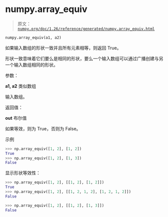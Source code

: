 # numpy.array_equiv

> 原文：[`numpy.org/doc/1.26/reference/generated/numpy.array_equiv.html`](https://numpy.org/doc/1.26/reference/generated/numpy.array_equiv.html)

```py
numpy.array_equiv(a1, a2)
```

如果输入数组的形状一致并且所有元素相等，则返回 True。

形状一致意味着它们要么是相同的形状，要么一个输入数组可以通过广播创建与另一个输入数组相同的形状。

参数：

**a1, a2** 类似数组

输入数组。

返回值：

**out** 布尔值

如果等效，则为 True，否则为 False。

示例

```py
>>> np.array_equiv([1, 2], [1, 2])
True
>>> np.array_equiv([1, 2], [1, 3])
False 
```

显示形状等效性：

```py
>>> np.array_equiv([1, 2], [[1, 2], [1, 2]])
True
>>> np.array_equiv([1, 2], [[1, 2, 1, 2], [1, 2, 1, 2]])
False 
```

```py
>>> np.array_equiv([1, 2], [[1, 2], [1, 3]])
False 
```
